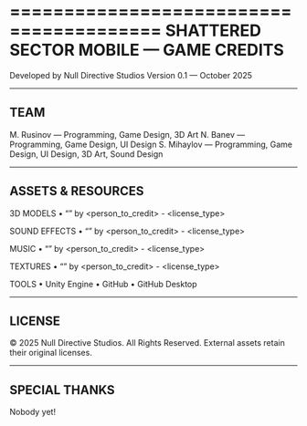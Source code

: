 ========================================
 SHATTERED SECTOR MOBILE — GAME CREDITS
========================================

Developed by Null Directive Studios
Version 0.1 — October 2025

-------------------------------------
TEAM
-------------------------------------
M. Rusinov — Programming, Game Design, 3D Art
N. Banev — Programming, Game Design, UI Design
S. Mihaylov — Programming, Game Design, UI Design, 3D Art, Sound Design

-------------------------------------
ASSETS & RESOURCES
-------------------------------------
3D MODELS
• “<name>” by <person_to_credit> - <url> <license_type>

SOUND EFFECTS
• “<name>” by <person_to_credit> - <url> <license_type>

MUSIC
• “<name>” by <person_to_credit> - <url> <license_type>

TEXTURES
• “<name>” by <person_to_credit> - <url> <license_type>

TOOLS
• Unity Engine
• GitHub
• GitHub Desktop

-------------------------------------
LICENSE
-------------------------------------
© 2025 Null Directive Studios. All Rights Reserved.
External assets retain their original licenses.

-------------------------------------
SPECIAL THANKS
-------------------------------------
Nobody yet!
